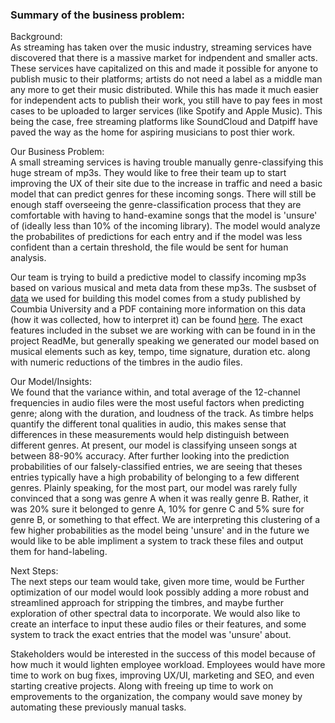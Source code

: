 ### Summary of the business problem:
Background:</br>
As streaming has taken over the music industry, streaming services have discovered that there is a massive market for indpendent and smaller acts.  These services have capitalized on this and made it possible for anyone to publish music to their platforms; artists do not need a label as a middle man any more to get their music distributed.  While this has made it much easier for independent acts to publish their work, you still have to pay fees in most cases to be uploaded to larger services (like Spotify and Apple Music).  This being the case, free streaming platforms like SoundCloud and Datpiff have paved the way as the home for aspiring musicians to post thier work.  </br>

Our Business Problem:</br> 
A small streaming services is having trouble manually genre-classifying this huge stream of  mp3s. They would like to free their team up to start improving the UX of their site due to the increase in traffic and need a basic model that can predict genres for these incoming songs.  There will still be enough staff overseeing the genre-classification process that they are comfortable with having to hand-examine songs that the model is 'unsure' of (ideally less than 10% of the incoming library).  The model would analyze the probabilites of predictions for each entry and if the model was less confident than a certain threshold, the file would be sent for human analysis.</br>

Our team is trying to build a predictive model to classify incoming mp3s based on various musical and meta data from these mp3s.  The susbset of [data](http://millionsongdataset.com/) we used for building this model comes from a study published by Coumbia University and a PDF containing more information on this data (how it was collected, how to interpret it) can be found [here](https://www.ee.columbia.edu/~dpwe/pubs/BertEWL11-msd.pdf). The exact features included in the subset we are working with can be found in in the project ReadMe, but generally speaking we generated our model based on musical elements such as key, tempo, time signature, duration etc. along with numeric reductions of the timbres in the audio files.  </br>

Our Model/Insights:</br>
We found that the variance within, and total average of the 12-channel frequencies in audio files were the most useful factors when predicting genre; along with the duration, and loudness of the track.  As timbre helps quantify the different tonal qualities in audio, this makes sense that differences in these measurements would help distinguish between different genres.  At present, our model is classifying unseen songs at between 88-90% accuracy.  After further looking into the prediction probabilities of our falsely-classified entries, we are seeing that theses entries typically have a high probability of belonging to a few different genres.  Plainly speaking, for the most part, our model was rarely fully convinced that a song was genre A when it was really genre B.  Rather, it was 20% sure it belonged to genre A, 10% for genre C and 5% sure for genre B, or something to that effect.  We are interpreting this clustering of a few higher probabilities as the model being 'unsure' and in the future we would like to be able impliment a system to track these files and output them for hand-labeling.</br>

Next Steps:</br> 
The next steps our team would take, given more time, would be Further optimization of our model would look possibly adding a more robust and streamlined approach for stripping the timbres, and maybe further exploration of other spectral data to incorporate.  We would also like to create an interface to input these audio files or their features, and some system to track the exact entries that the model was 'unsure' about.</br>

Stakeholders would be interested in the success of this model because of how much it would lighten employee workload. Employees would have more time to work on bug fixes, improving UX/UI, marketing and SEO, and even starting creative projects.  Along with freeing up time to work on emprovements to the organization, the company would save money by automating these previously manual tasks.







